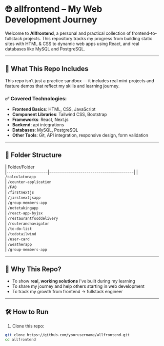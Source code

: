 # 🌐 allfrontend – My Web Development Journey

Welcome to **Allfrontend**, a personal and practical collection of frontend-to-fullstack projects. This repository tracks my progress from building static sites with HTML & CSS to dynamic web apps using React, and real databases like MySQL and PostgreSQL.

---

## 🚀 What This Repo Includes

This repo isn’t just a practice sandbox — it includes real mini-projects and feature demos that reflect my skills and learning journey.

### ✅ Covered Technologies:
- **Frontend Basics**: HTML, CSS, JavaScript
- **Component Libraries**: Tailwind CSS, Bootstrap
- **Frameworks**: React, Next.js
- **Backend**: api integrations
- **Databases**: MySQL, PostgreSQL
- **Other Tools**: Git, API integration, responsive design, form validation

---

## 📁 Folder Structure

| Folder/Folder      
|---------------------|-------------------------------------------|
| `/calculatorapp`        
| `/counter-application`    
| `/FAQ`   
| `/firstnextjs`      
| `/jirstnextjsapp`      
| `/group-members-app`        
| `/notetakingapp`        
| `/react-app-byjsx`        
| `/restaurantfooddelivery`        
| `/routerandnavigator`        
| `/to-do-list`       
| `/todotailwind`        
| `/user-card`        
| `/weatherapp`        
| `/group-members-app`        


---


## 📌 Why This Repo?

- To show **real, working solutions** I’ve built during my learning  
- To share my journey and help others starting in web development  
- To track my growth from frontend → fullstack engineer  

---

## 🛠️ How to Run

1. Clone this repo:
```bash
git clone https://github.com/yourusername/allfrontend.git
cd allfrontend